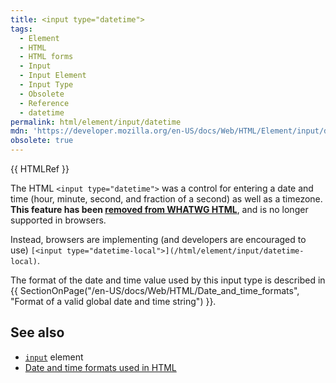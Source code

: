 ```yaml
---
title: <input type="datetime">
tags:
  - Element
  - HTML
  - HTML forms
  - Input
  - Input Element
  - Input Type
  - Obsolete
  - Reference
  - datetime
permalink: html/element/input/datetime
mdn: 'https://developer.mozilla.org/en-US/docs/Web/HTML/Element/input/datetime'
obsolete: true
---
```

{{ HTMLRef }}

The HTML `<input type="datetime">` was a control for entering a date and time (hour, minute, second, and fraction of a second) as well as a timezone. **This feature has been [removed from WHATWG HTML](https://github.com/whatwg/html/issues/336)**, and is no longer supported in browsers.

Instead, browsers are implementing (and developers are encouraged to use) `[<input type="datetime-local">](/html/element/input/datetime-local)`.

The format of the date and time value used by this input type is described in {{ SectionOnPage("/en-US/docs/Web/HTML/Date_and_time_formats", "Format of a valid global date and time string") }}.

## See also

-   [`input`](/html/element/input/) element
-   [Date and time formats used in HTML](/html/date_and_time_formats)